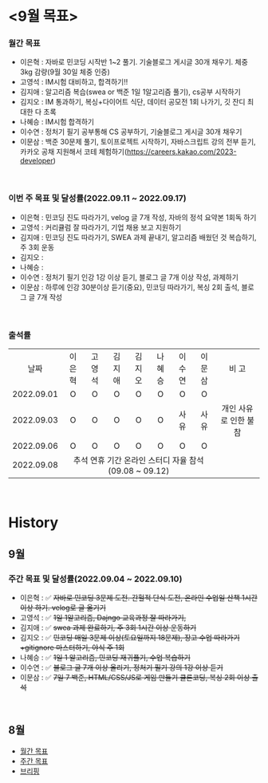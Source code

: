 # <9월 목표>

### 월간 목표

- 이은혁 : 자바로 민코딩 시작반 1~2 풀기. 기술블로그 게시글 30개 채우기. 체중 3kg 감량(9월 30일 체중 인증)
- 고영석 : IM시험 대비하고, 합격하기!!
- 김지애 : 알고리즘 복습(swea or 백준 1일 1알고리즘 풀기), cs공부 시작하기
- 김지오 : IM 통과하기, 복싱+다이어트 식단, 데이터 공모전 1회 나가기, 깃 잔디 최대한 다 초록
- 나혜승 : IM시험 합격하기
- 이수연 : 정처기 필기 공부통해 CS 공부하기, 기술블로그 게시글 30개 채우기
- 이문삼 : 백준 30문제 풀기, 토이프로젝트 시작하기, 자바스크립트 강의 전부 듣기,  카카오 공채 지원해서 코테 체험하기(https://careers.kakao.com/2023-developer)

</br>

### 이번 주 목표 및 달성률(2022.09.11 ~ 2022.09.17)

- 이은혁 : 민코딩 진도 따라가기, velog 글 7개 작성, 자바의 정석 요약본 1회독 하기
- 고영석 : 커리큘럼 잘 따라가기, 기업 채용 보고 지원하기
- 김지애 : 민코딩 진도 따라가기, SWEA 과제 끝내기, 알고리즘 배웠던 것 복습하기, 주 3회 운동
- 김지오 : 
- 나혜승 : 
- 이수연 : 정처기 필기 인강 1강 이상 듣기, 블로그 글 7개 이상 작성, 과제하기
- 이문삼 : 하루에 인강 30분이상 듣기(중요), 민코딩 따라가기, 복싱 2회 출석, 블로그 글 7개 작성

</br>

### 출석률

<table style="text-align: center;">
<tr>
<td>날짜</td>
<td>이은혁</td>
<td>고영석</td>
<td>김지애</td>
<td>김지오</td>
<td>나혜승</td>
<td>이수연</td>
<td>이문삼</td>
<td>비 고</td>
</tr>
<tr>
<td>2022.09.01</td>
<td>O</td>
<td>O</td>
<td>O</td>
<td>O</td>
<td>O</td>
<td>O</td>
<td>O</td>
<td></td>
</tr>
<tr>
<td>2022.09.03</td>
<td>O</td>
<td>O</td>
<td>O</td>
<td>O</td>
<td>O</td>
<td>사유</td>
<td>사유</td>
<td>개인 사유로 인한 불참</td>
</tr>
<tr>
<td>2022.09.06</td>
<td>O</td>
<td>O</td>
<td>O</td>
<td>O</td>
<td>O</td>
<td>O</td>
<td>O</td>
<td></td>
</tr>
<tr>
<td>2022.09.08</td>
<td colspan='7'>추석 연휴 기간 온라인 스터디 자율 참석 (09.08 ~ 09.12)</td>
<td></td>
</tr>
</table>
</br>

# History

## 9월

### 주간 목표 및 달성률(2022.09.04 ~ 2022.09.10)

- 이은혁 : :white_check_mark: ~~자바로 민코딩 3문제 도전. 간헐적 단식 도전, 온라인 수업일 산책 1시간 이상 하기. velog로 글 옮기기~~
- 고영석 : :white_check_mark: ~~1일 1알고리즘, Dajngo 교육과정 잘 따라가기,~~ 
- 김지애 : :white_check_mark: ~~swea 과제 완료하기, 주 3회 1시간 이상 운동하기~~
- 김지오 : :white_check_mark: ~~민코딩 매일 3문제 이상(토요일까지 18문제), 장고 수업 따라가기+gitignore 마스터하기, 야식 주 1회~~
- 나혜승 : :white_check_mark: ~~1일 1 알고리즘, 민코딩 재귀풀기, 수업 복습하기~~
- 이수연 : :white_check_mark: ~~블로그 글 7개 이상 올리기, 정처기 필기 강의 1강 이상 듣기~~
- 이문삼 : :white_check_mark: ~~7일 7 백준, HTML/CSS/JS로 게임 만들기 클론코딩, 복싱 2회 이상 출석~~

</br>

## 8월

- [월간 목표](./History/August_2022.md) </br>
- [주간 목표](./History/August_2022.md) </br>
- [브리핑](https://github.com/itmakesmesoft/Steady-Study/discussions)
